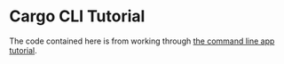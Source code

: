 # Cargo CLI Tutorial

The code contained here is from working through
[the command line app tutorial](https://rust-cli.github.io/book/tutorial/index.html).